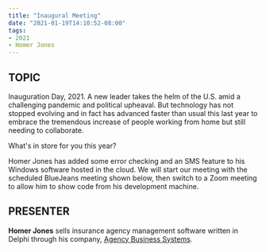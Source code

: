 ```yaml
---
title: "Inaugural Meeting"
date: "2021-01-19T14:10:52-08:00"
tags:
- 2021
- Homer Jones
---
```


## TOPIC ##

Inauguration Day, 2021. A new leader takes the helm of the U.S. amid a challenging pandemic and political upheaval. But technology has not stopped evolving and in fact has advanced faster than usual this last year to embrace the tremendous increase of people working from home but still needing to collaborate.

What's in store for you this year?

Homer Jones has added some error checking and an SMS feature to his Windows software hosted in the cloud. We will start our meeting with the scheduled BlueJeans meeting shown below, then switch to a Zoom meeting to allow him to show code from his development machine.

## PRESENTER ##

**Homer Jones** sells insurance agency management software written in Delphi through his company, [Agency Business Systems](http://agencybusys.com/). 
